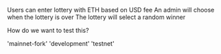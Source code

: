 Users can enter lottery with ETH based on USD fee
An admin will choose when the lottery is over
The lottery will select a random winner


How do we want to test this?

'mainnet-fork'
'development'
'testnet'